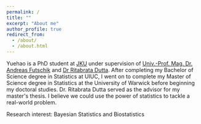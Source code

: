 ```yaml
---
permalink: /
title: ""
excerpt: "About me"
author_profile: true
redirect_from: 
  - /about/
  - /about.html
---
```

Yuehao is a PhD student at [JKU](https://www.jku.at/institut-fuer-angewandte-statistik/) under supervision of [Univ.-Prof. Mag. Dr. Andreas Futschik](https://www.jku.at/institut-fuer-angewandte-statistik/ueber-uns/team/univ-prof-mag-dr-andreas-futschik/) and [Dr Ritabrata Dutta](https://warwick.ac.uk/fac/sci/statistics/staff/academic-research/dutta/). After completing my Bachelor of Science degree in Statistics at UIUC, I went on to complete my Master of Science degree in Statistics at the University of Warwick before beginning my doctoral studies. Dr. Ritabrata Dutta served as the advisor for my master's thesis. I believe we could use the power of statistics to tackle a real-world problem. 

Research interest: Bayesian Statistics and Biostatistics
